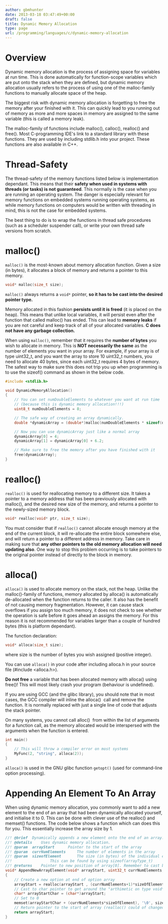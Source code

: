 ```yaml
---
author: gbmhunter
date: 2013-03-18 03:47:49+00:00
draft: false
title: Dynamic Memory Allocation
type: page
url: /programming/languages/c/dynamic-memory-allocation
---
```


# Overview

Dynamic memory allocation is the process of assigning space for variables at run time. This is done automatically for function-scope variables which are put onto the stack when they are defined, but dynamic memory allocation usually refers to the process of using one of the malloc-family functions to manually allocate space of the heap.

The biggest risk with dynamic memory allocation is forgetting to free the memory after your finished with it. This can quickly lead to you running out of memory as more and more spaces in memory are assigned to the same variable (this is called a memory leak).

The malloc-family of functions include malloc(), calloc(), realloc() and free(). Most C-programming IDE's link to a standard library with these functions. They are used by including stdlib.h into your project. These functions are also available in C++.

# Thread-Safety

The thread-safety of the memory functions listed below is implementation dependant. This means that their **safety when used in systems with threads (or tasks) is not guaranteed**. This normally is the case when you are running an operating system. The danger is especially relevant for memory functions on embedded systems running operating systems, as while memory functions on computers would be written with threading in mind, this is not the case for embedded systems.

The best thing to do is to wrap the functions in thread safe procedures (such as a scheduler suspender call), or write your own thread safe versions from scratch.

# malloc()

`malloc()` is the most-known about memory allocation function. Given a size (in bytes), it allocates a block of memory and returns a pointer to this memory.

```c
void* malloc(size_t size);
```

`malloc()` always returns a `void*` pointer, **so it has to be cast into the desired pointer type.**

Memory allocated in this fashion **persists until it is freed** (it is placed on the heap). This means that unlike local variables, it will persist even after the function that called malloc() has ended. This can lead to **memory leaks** if you are not careful and keep track of all of your allocated variables. **C does not have any garbage collection.**

When using `malloc()`, remember that it requires the **number of bytes** you wish to allocate in memory. This is **NOT necessarily the same** as the number of elements you want in your array. For example, if your array is of type uint32_t, and you want the array to store 10 uint32_t numbers, you need to allocate 40 bytes, since each uint32_t requires 4 bytes of memory. The safest way to make sure this does not trip you up when programming is to use the sizeof() command as shown in the below code.

```c    
#include <stdlib.h>

void DynamicMemoryAllocation()
{
    // You can set numDoubleElements to whatever you want at run time
    // (because this is dynamic memory allocation!!!)
    uint8_t numDoubleElements = 8;

    // The safe way of creating an array dynamically.
    double *dynamicArray = (double*)malloc(numDoubleElements * sizeof(dynamicArray));

    // Now you can use dynamicArray just like a normal array
    dynamicArray[0] = 4;
    dynamicArray[1] = dynamicArray[0] + 6.2;

    // Make sure to free the memory after you have finished with it
    free(dynamicArray);
}
```

# realloc()

`realloc()` is used for reallocating memory to a different size. It takes a pointer to a memory address that has been previously allocated with malloc(), and the desired new size of the memory, and returns a pointer to the newly-sized memory block.

```c
void* realloc(void* ptr, size_t size);
```

You must consider that if `realloc()` cannot allocate enough memory at the end of the current block, it will re-allocate the entire block somewhere else, and will return a pointer to a different address in memory. Take care in making sure that **any other pointers to the old memory allocation will need updating also**. One way to stop this problem occurring is to take pointers to the original pointer instead of directly to the block in memory.

# alloca()

`alloca()` is used to allocate memory on the stack, not the heap. Unlike the malloc()-family of functions, memory allocated by alloca() is automatically de-allocated when the function returns to the caller. It also has the benefit of not causing memory fragmentation. However, it can cause stack overflows if you assign too much memory, it does not check to see whether the operation is safe before it goes ahead an assigns the memory. For this reason it is not recommended for variables larger than a couple of hundred bytes (this is platform dependant).

The function declaration:

```c
void* alloca(size_t size);
```

where size is the number of bytes you wish assigned (positive integer).

You can use `alloca()` in your code after including alloca.h in your source file (#include <alloca.h>).

**Do not free** a variable that has been allocated memory with alloca() using free()! This will most likely crash your program (behaviour is undefined).

If you are using GCC (and the glibc library), you should note that in most cases, the GCC compiler will inline the alloca()  call and remove the function. It is normally replaced with just a single line of code that adjusts the stack pointer.

On many systems, you cannot call alloc()  from within the list of arguments for a function call, as the memory allocated would be interspersed with the arguments when the function is entered.

```c
int main()
{
    // This will throw a compiler error on most systems
    MyFunc(2, "string", alloca(2));
}
```

`alloca()` is used in the GNU glibc function `getopt()` (used for command-line option processing).

# Appending An Element To An Array

When using dynamic memory allocation, you commonly want to add a new element to the end of an array that had been dynamically allocated yourself, and initialise it to 0. This can be done with clever use of the realloc() and memset() functions. The code below shows a function which can does this for you. This essentially increase the array size by 1.

```c    
//! @brief	Dynamically appends a new element onto the end of an array.
//! @details	Uses dynamic memory allocation.
//! @param	arrayStart 		Pointer to the start of the array
//! @param	currNumElements 	The number of elements in the array
//! @param	sizeofElement		The size (in bytes) of the individual elements in the array.
//!					This can be found by using sizeof(arrayType_t)
//! @returns	Pointer to new position of array[0]. Remember to cast back to the original type.
void* AppendNewArrayElement(void* arrayStart, uint32_t currNumElements, uint32_t sizeOfElement)
{
    // Create a new option at end of option array
    arrayStart = realloc(arrayStart , (currNumElements+1)*sizeOfElement);
    // Cast to char pointer to get around the "arthimetic on type void* compiler warning)
    char* arrayStartChar = (char*)arrayStart;
    // Set to 0
    memset(arrayStartChar + (currNumElements*sizeOfElement), '\0', sizeOfElement);
    // Return pointer to the start of array (realloc() could of changed this)
    return arrayStart;
}
```
